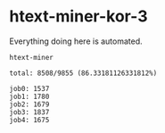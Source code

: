 # htext-miner-kor-3

Everything doing here is automated.

```
htext-miner

total: 8508/9855 (86.33181126331812%)

job0: 1537
job1: 1780
job2: 1679
job3: 1837
job4: 1675
```